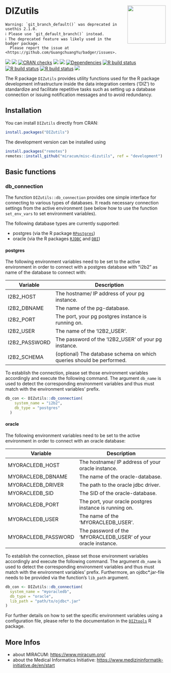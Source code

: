 

# DIZutils <img src="man/figures/logo.png" align="right" width="120" />

<!-- badges: start -->

    Warning: `git_branch_default()` was deprecated in usethis 2.1.0.
    ℹ Please use `git_default_branch()` instead.
    ℹ The deprecated feature was likely used in the badger package.
      Please report the issue at <https://github.com/GuangchuangYu/badger/issues>.

[![](https://img.shields.io/badge/lifecycle-experimental-orange.svg)](https://lifecycle.r-lib.org/articles/stages.html#experimental)
[![](https://www.r-pkg.org/badges/version/DIZutils)](https://cran.r-project.org/package=DIZutils)
[![CRAN
checks](https://badges.cranchecks.info/worst/DIZutils.svg)](https://cran.r-project.org/web/checks/check_results_DIZutils.html)
[![](http://cranlogs.r-pkg.org/badges/grand-total/DIZutils?color=blue)](https://cran.r-project.org/package=DIZutils)
[![](http://cranlogs.r-pkg.org/badges/last-month/DIZutils?color=blue)](https://cran.r-project.org/package=DIZutils)
[![Dependencies](https://tinyverse.netlify.app/badge/DIZutils)](https://cran.r-project.org/package=DIZutils)
[![R build
status](https://github.com/miracum/misc-dizutils/workflows/R%20CMD%20Check%20via%20%7Btic%7D/badge.svg)](https://github.com/miracum/misc-dizutils/actions)
[![R build
status](https://github.com/miracum/misc-dizutils/workflows/lint/badge.svg)](https://github.com/miracum/misc-dizutils/actions)
[![R build
status](https://github.com/miracum/misc-dizutils/workflows/test-coverage/badge.svg)](https://github.com/miracum/misc-dizutils/actions)
[![](https://codecov.io/gh/https://github.com/miracum/misc-dizutils/branch/master/graph/badge.svg)](https://app.codecov.io/gh/https://github.com/miracum/misc-dizutils)

<!-- badges: end -->

The R package `DIZutils` provides utility functions used for the R
package development infrastructure inside the data integration centers
(‘DIZ’) to standardize and facilitate repetitive tasks such as setting
up a database connection or issuing notification messages and to avoid
redundancy.

## Installation

You can install `DIZutils` directly from CRAN:

``` r
install.packages("DIZutils")
```

The development version can be installed using

``` r
install.packages("remotes")
remotes::install_github("miracum/misc-dizutils", ref = "development")
```

## Basic functions

### db_connection

The function `DIZutils::db_connection` provides one simple interface for
connecting to various types of databases. It reads necessary connection
settings from the active environment (see below how to use the function
`set_env_vars` to set environment variables).

The following database types are currently supported:

- postgres (via the R package
  [`RPostgres`](https://CRAN.R-project.org/package=RPostgres))
- oracle (via the R packages
  [`RJDBC`](https://CRAN.R-project.org/package=RJDBC) and
  [`DBI`](https://CRAN.R-project.org/package=DBI/))

#### postgres

The following environment variables need to be set to the active
environment in order to connect with a postgres database with “i2b2” as
name of the database to connect with:

| Variable | Description |
|----|----|
| I2B2_HOST | The hostname/ IP address of your pg instance. |
| I2B2_DBNAME | The name of the pg-database. |
| I2B2_PORT | The port, your pg postgres instance is running on. |
| I2B2_USER | The name of the ‘I2B2_USER’. |
| I2B2_PASSWORD | The password of the ‘I2B2_USER’ of your pg instance. |
| I2B2_SCHEMA | (optional) The database schema on which queries should be performed. |

To establish the connection, please set those environment variables
accordingly and execute the following command. The argument `db_name` is
used to detect the corresponding environment variables and thus must
match with the environment variables’ prefix.

``` r
db_con <- DIZutils::db_connection(
    system_name = "i2b2",
    db_type = "postgres"
  )
```

#### oracle

The following environment variables need to be set to the active
environment in order to connect with an oracle database:

| Variable | Description |
|----|----|
| MYORACLEDB_HOST | The hostname/ IP address of your oracle instance. |
| MYORACLEDB_DBNAME | The name of the oracle-database. |
| MYORACLEDB_DRIVER | The path to the oracle jdbc driver. |
| MYORACLEDB_SID | The SID of the oracle-database. |
| MYORACLEDB_PORT | The port, your oracle postgres instance is running on. |
| MYORACLEDB_USER | The name of the ‘MYORACLEDB_USER’. |
| MYORACLEDB_PASSWORD | The password of the ‘MYORACLEDB_USER’ of your oracle instance. |

To establish the connection, please set those environment variables
accordingly and execute the following command. The argument `db_name` is
used to detect the corresponding environment variables and thus must
match with the environment variables’ prefix. Furthermore, an
ojdbc\*.jar-file needs to be provided via the function’s `lib_path`
argument.

``` r
db_con <- DIZutils::db_connection(
  system_name = "myoracledb",
  db_type = "oracle",
  lib_path = "path/to/ojdbc*.jar"
)
```

For further details on how to set the specific environment variables
using a configuration file, please refer to the documentation in the
[`DIZtools`](https://github.com/miracum/misc-diztools#setenv_file) R
package.

## More Infos

- about MIRACUM: <https://www.miracum.org/>
- about the Medical Informatics Initiative:
  <https://www.medizininformatik-initiative.de/en/start>
